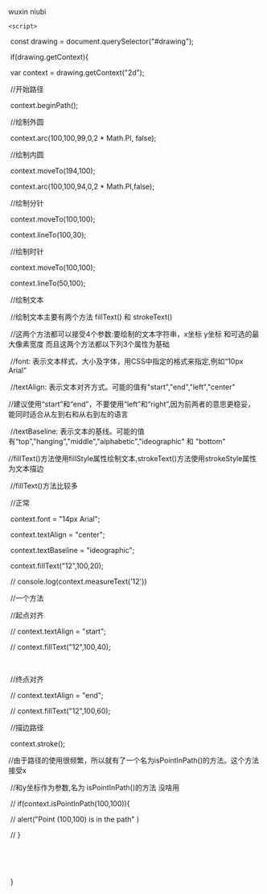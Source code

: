 <canvas id = "drawing" width = "200" height = "200">wuxin niubi</canvas>

    <script>

​        const drawing = document.querySelector("#drawing");

​        if(drawing.getContext){

​            var context = drawing.getContext("2d");

​            //开始路径

​            context.beginPath();

​            //绘制外圆

​            context.arc(100,100,99,0,2 * Math.PI, false);

​            //绘制内圆

​            context.moveTo(194,100);

​            context.arc(100,100,94,0,2 * Math.PI,false);

​            //绘制分针

​            context.moveTo(100,100);

​            context.lineTo(100,30);

​            //绘制时针

​            context.moveTo(100,100);

​            context.lineTo(50,100);

​            //绘制文本

​            //绘制文本主要有两个方法 fillText() 和 strokeText() 

​            //这两个方法都可以接受4个参数:要绘制的文本字符串，x坐标 y坐标 和可选的最大像素宽度 而且这两个方法都以下列3个属性为基础

​            //font: 表示文本样式，大小及字体，用CSS中指定的格式来指定,例如“10px Arial”

​            //textAlign: 表示文本对齐方式。可能的值有"start","end","left","center"

​            //建议使用“start”和“end”，不要使用“left”和“right”,因为前两者的意思更稳妥，能同时适合从左到右和从右到左的语言

​            //textBaseline: 表示文本的基线。可能的值有“top”,"hanging","middle","alphabetic","ideographic" 和 "bottom"

​            //fillText()方法使用fillStyle属性绘制文本,strokeText()方法使用strokeStyle属性为文本描边 

​            //fillText()方法比较多 

​            //正常  

​            context.font = "14px Arial";

​            context.textAlign = "center";

​            context.textBaseline = "ideographic";

​            context.fillText("12",100,20);

​            // console.log(context.measureText('12')) 

​            //一个方法

​            //起点对齐

​            // context.textAlign = "start";

​            // context.fillText("12",100,40); 

​            

​            //终点对齐

​            // context.textAlign = "end";

​            // context.fillText("12",100,60);

​            //描边路径

​            context.stroke();

​            //由于路径的使用很频繁，所以就有了一个名为isPointInPath()的方法。这个方法接受x

​            //和y坐标作为参数,名为 isPointInPath()的方法 没啥用 

​            // if(context.isPointInPath(100,100)){

​            //     alert("Point (100,100) is in the path" )

​            // } 

​            

​            

​        }

​    </script>

</body>
